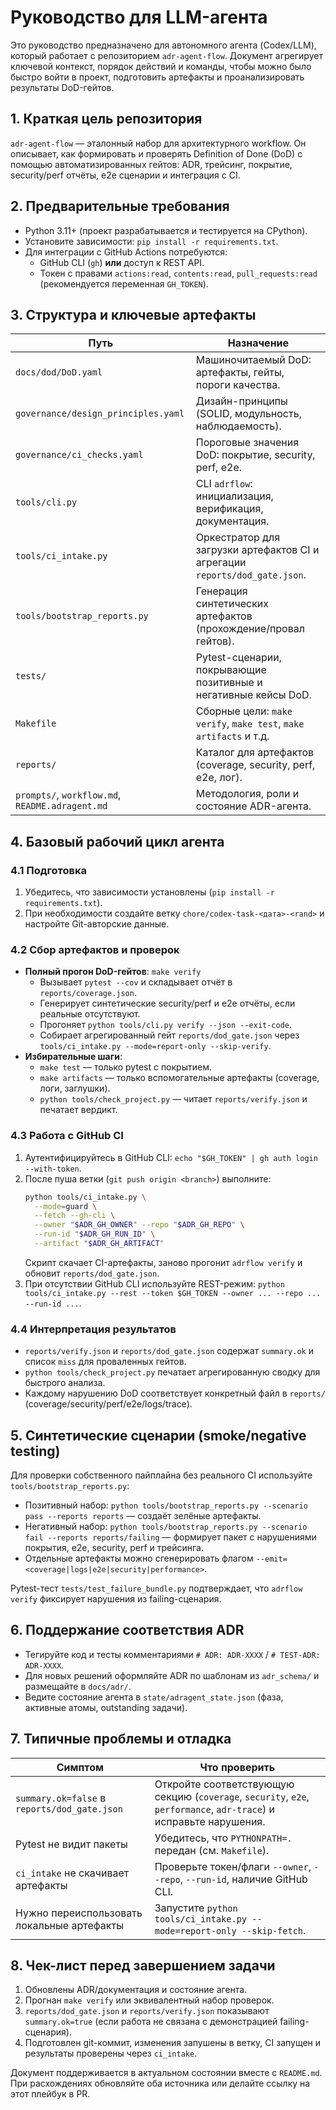 # Руководство для LLM-агента

Это руководство предназначено для автономного агента (Codex/LLM), который работает с репозиторием `adr-agent-flow`. Документ агрегирует ключевой контекст, порядок действий и команды, чтобы можно было быстро войти в проект, подготовить артефакты и проанализировать результаты DoD-гейтов.

## 1. Краткая цель репозитория

`adr-agent-flow` — эталонный набор для архитектурного workflow. Он описывает, как формировать и проверять Definition of Done (DoD) с помощью автоматизированных гейтов: ADR, трейсинг, покрытие, security/perf отчёты, e2e сценарии и интеграция с CI.

## 2. Предварительные требования

- Python 3.11+ (проект разрабатывается и тестируется на CPython).
- Установите зависимости: `pip install -r requirements.txt`.
- Для интеграции с GitHub Actions потребуются:
  - GitHub CLI (`gh`) **или** доступ к REST API.
  - Токен с правами `actions:read`, `contents:read`, `pull_requests:read` (рекомендуется переменная `GH_TOKEN`).

## 3. Структура и ключевые артефакты

| Путь | Назначение |
| --- | --- |
| `docs/dod/DoD.yaml` | Машиночитаемый DoD: артефакты, гейты, пороги качества. |
| `governance/design_principles.yaml` | Дизайн-принципы (SOLID, модульность, наблюдаемость). |
| `governance/ci_checks.yaml` | Пороговые значения DoD: покрытие, security, perf, e2e. |
| `tools/cli.py` | CLI `adrflow`: инициализация, верификация, документация. |
| `tools/ci_intake.py` | Оркестратор для загрузки артефактов CI и агрегации `reports/dod_gate.json`. |
| `tools/bootstrap_reports.py` | Генерация синтетических артефактов (прохождение/провал гейтов). |
| `tests/` | Pytest-сценарии, покрывающие позитивные и негативные кейсы DoD. |
| `Makefile` | Сборные цели: `make verify`, `make test`, `make artifacts` и т.д. |
| `reports/` | Каталог для артефактов (coverage, security, perf, e2e, лог). |
| `prompts/`, `workflow.md`, `README.adragent.md` | Методология, роли и состояние ADR-агента. |

## 4. Базовый рабочий цикл агента

### 4.1 Подготовка

1. Убедитесь, что зависимости установлены (`pip install -r requirements.txt`).
2. При необходимости создайте ветку `chore/codex-task-<дата>-<rand>` и настройте Git-авторские данные.

### 4.2 Сбор артефактов и проверок

- **Полный прогон DoD-гейтов**: `make verify`
  - Вызывает `pytest --cov` и складывает отчёт в `reports/coverage.json`.
  - Генерирует синтетические security/perf и e2e отчёты, если реальные отсутствуют.
  - Прогоняет `python tools/cli.py verify --json --exit-code`.
  - Собирает агрегированный гейт `reports/dod_gate.json` через `tools/ci_intake.py --mode=report-only --skip-verify`.
- **Избирательные шаги**:
  - `make test` — только pytest с покрытием.
  - `make artifacts` — только вспомогательные артефакты (coverage, логи, заглушки).
  - `python tools/check_project.py` — читает `reports/verify.json` и печатает вердикт.

### 4.3 Работа с GitHub CI

1. Аутентифицируйтесь в GitHub CLI: `echo "$GH_TOKEN" | gh auth login --with-token`.
2. После пуша ветки (`git push origin <branch>`) выполните:
   ```bash
   python tools/ci_intake.py \
     --mode=guard \
     --fetch --gh-cli \
     --owner "$ADR_GH_OWNER" --repo "$ADR_GH_REPO" \
     --run-id "$ADR_GH_RUN_ID" \
     --artifact "$ADR_GH_ARTIFACT"
   ```
   Скрипт скачает CI-артефакты, заново прогонит `adrflow verify` и обновит `reports/dod_gate.json`.
3. При отсутствии GitHub CLI используйте REST-режим: `python tools/ci_intake.py --rest --token $GH_TOKEN --owner ... --repo ... --run-id ...`.

### 4.4 Интерпретация результатов

- `reports/verify.json` и `reports/dod_gate.json` содержат `summary.ok` и список `miss` для проваленных гейтов.
- `python tools/check_project.py` печатает агрегированную сводку для быстрого анализа.
- Каждому нарушению DoD соответствует конкретный файл в `reports/` (coverage/security/perf/e2e/logs/trace).

## 5. Синтетические сценарии (smoke/negative testing)

Для проверки собственного пайплайна без реального CI используйте `tools/bootstrap_reports.py`:

- Позитивный набор: `python tools/bootstrap_reports.py --scenario pass --reports reports` — создаёт зелёные артефакты.
- Негативный набор: `python tools/bootstrap_reports.py --scenario fail --reports reports/failing` — формирует пакет с нарушениями покрытия, e2e, security, perf и трейсинга.
- Отдельные артефакты можно сгенерировать флагом `--emit=<coverage|logs|e2e|security|performance>`.

Pytest-тест `tests/test_failure_bundle.py` подтверждает, что `adrflow verify` фиксирует нарушения из failing-сценария.

## 6. Поддержание соответствия ADR

- Тегируйте код и тесты комментариями `# ADR: ADR-XXXX` / `# TEST-ADR: ADR-XXXX`.
- Для новых решений оформляйте ADR по шаблонам из `adr_schema/` и размещайте в `docs/adr/`.
- Ведите состояние агента в `state/adragent_state.json` (фаза, активные атомы, outstanding задачи).

## 7. Типичные проблемы и отладка

| Симптом | Что проверить |
| --- | --- |
| `summary.ok=false` в `reports/dod_gate.json` | Откройте соответствующую секцию (`coverage`, `security`, `e2e`, `performance`, `adr-trace`) и исправьте нарушения. |
| Pytest не видит пакеты | Убедитесь, что `PYTHONPATH=.` передан (см. `Makefile`). |
| `ci_intake` не скачивает артефакты | Проверьте токен/флаги `--owner`, `--repo`, `--run-id`, наличие GitHub CLI. |
| Нужно переиспользовать локальные артефакты | Запустите `python tools/ci_intake.py --mode=report-only --skip-fetch`. |

## 8. Чек-лист перед завершением задачи

1. Обновлены ADR/документация и состояние агента.
2. Прогнан `make verify` или эквивалентный набор проверок.
3. `reports/dod_gate.json` и `reports/verify.json` показывают `summary.ok=true` (если работа не связана с демонстрацией failing-сценария).
4. Подготовлен git-коммит, изменения запушены в ветку, CI запущен и результаты проверены через `ci_intake`.

Документ поддерживается в актуальном состоянии вместе с `README.md`. При расхождениях обновляйте оба источника или делайте ссылку на этот плейбук в PR.
